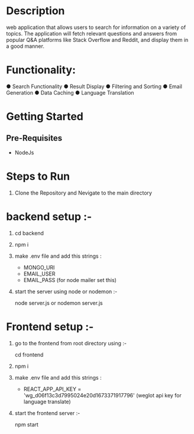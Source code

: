 # Description
web application that allows users to search for information on a variety of topics. The application will fetch relevant questions and answers from popular Q&A platforms like Stack Overflow and Reddit, and display them in a good manner.

# Functionality:
● Search Functionality
● Result Display
● Filtering and Sorting
● Email Generation
● Data Caching
● Language Translation

# Getting Started
## Pre-Requisites
- NodeJs

# Steps to Run

1. Clone the Repository and Nevigate to the main directory

# backend setup :-
  
1. cd backend

2. npm i

3. make .env file and add this strings :

     - MONGO_URI
     - EMAIL_USER
     - EMAIL_PASS  (for node mailer set this)

5. start the server using node or nodemon :-

    node server.js  or  nodemon server.js

# Frontend setup :-

1. go to the frontend from root directory using :- 

    cd frontend

2. npm i

3. make .env file and add this strings :

     - REACT_APP_API_KEY = 'wg_d06f13c3d7995024e20d1673371917796'  (weglot api key for language translate)

4. start the frontend server :-

    npm start